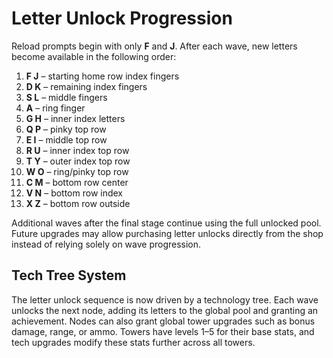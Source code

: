 # Letter Unlock Progression

Reload prompts begin with only **F** and **J**. After each wave, new letters become available in the following order:

1. **F J** – starting home row index fingers
2. **D K** – remaining index fingers
3. **S L** – middle fingers
4. **A** – ring finger
5. **G H** – inner index letters
6. **Q P** – pinky top row
7. **E I** – middle top row
8. **R U** – inner index top row
9. **T Y** – outer index top row
10. **W O** – ring/pinky top row
11. **C M** – bottom row center
12. **V N** – bottom row index
13. **X Z** – bottom row outside

Additional waves after the final stage continue using the full unlocked pool. Future upgrades may allow purchasing letter unlocks directly from the shop instead of relying solely on wave progression.

## Tech Tree System

The letter unlock sequence is now driven by a technology tree. Each wave unlocks the next node, adding its letters to the global pool and granting an achievement. Nodes can also grant global tower upgrades such as bonus damage, range, or ammo. Towers have levels 1&ndash;5 for their base stats, and tech upgrades modify these stats further across all towers.

